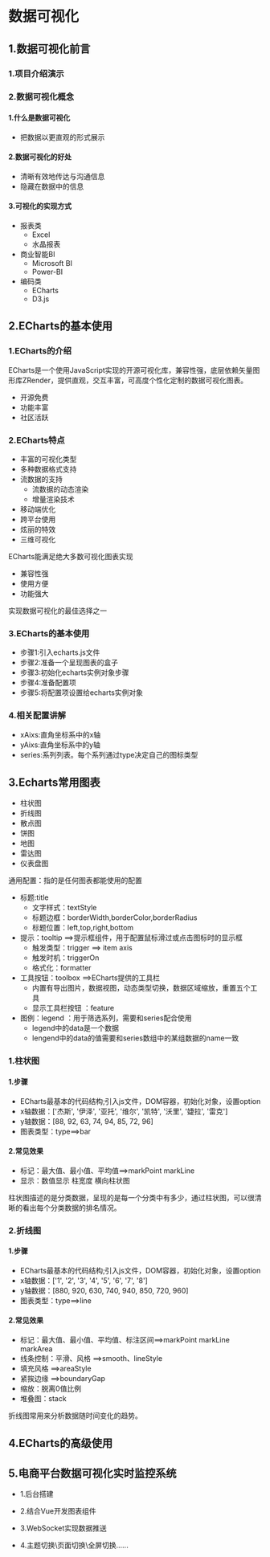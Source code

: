 # 数据可视化

## 1.数据可视化前言

### 1.项目介绍演示

### 2.数据可视化概念

#### 1.什么是数据可视化

- 把数据以更直观的形式展示

#### 2.数据可视化的好处

- 清晰有效地传达与沟通信息
- 隐藏在数据中的信息

#### 3.可视化的实现方式

- 报表类
  - Excel
  - 水晶报表
- 商业智能BI
  - Microsoft BI
  - Power-BI
- 编码类
  - ECharts
  - D3.js

## 2.ECharts的基本使用

### 1.ECharts的介绍

ECharts是一个使用JavaScript实现的开源可视化库，兼容性强，底层依赖矢量图形库ZRender，提供直观，交互丰富，可高度个性化定制的数据可视化图表。

- 开源免费
- 功能丰富
- 社区活跃

### 2.ECharts特点

- 丰富的可视化类型
- 多种数据格式支持
- 流数据的支持
  - 流数据的动态渲染
  - 增量渲染技术
- 移动端优化
- 跨平台使用
- 炫丽的特效
- 三维可视化

ECharts能满足绝大多数可视化图表实现

- 兼容性强
- 使用方便
- 功能强大

实现数据可视化的最佳选择之一

### 3.ECharts的基本使用

- 步骤1:引入echarts.js文件
- 步骤2:准备一个呈现图表的盒子
- 步骤3:初始化echarts实例对象步骤
- 步骤4∶准备配置项
- 步骤5:将配置项设置给echarts实例对象

### 4.相关配置讲解

- xAixs:直角坐标系中的x轴
- yAixs:直角坐标系中的y轴
- series:系列列表。每个系列通过type决定自己的图标类型

## 3.Echarts常用图表

- 柱状图
- 折线图
- 散点图
- 饼图
- 地图
- 雷达图
- 仪表盘图

通用配置：指的是任何图表都能使用的配置

- 标题:title
  - 文字样式：textStyle
  - 标题边框：borderWidth,borderColor,borderRadius
  - 标题位置：left,top,right,bottom
- 提示：tooltip ==>提示框组件，用于配置鼠标滑过或点击图标时的显示框
  - 触发类型：trigger ==> item axis
  - 触发时机：triggerOn
  - 格式化：formatter
- 工具按钮：toolbox ==>ECharts提供的工具栏
  - 内置有导出图片，数据视图，动态类型切换，数据区域缩放，重置五个工具
  - 显示工具栏按钮 ：feature
- 图例：legend ：用于筛选系列，需要和series配合使用
  - legend中的data是一个数据
  - lengend中的data的值需要和series数组中的某组数据的name一致

### 1.柱状图

#### 1.步骤

- ECharts最基本的代码结构;引入js文件，DOM容器，初始化对象，设置option
- x轴数据：['杰斯', '伊泽', '亚托', '维尔', '凯特', '沃里', '婕拉', '雷克']
- y轴数据：[88, 92, 63, 74, 94, 85, 72, 96]
- 图表类型：type==>bar

#### 2.常见效果

- 标记：最大值、最小值、平均值==>markPoint markLine
- 显示：数值显示 柱宽度 横向柱状图

柱状图描述的是分类数据，呈现的是每一个分类中有多少，通过柱状图，可以很清晰的看出每个分类数据的排名情况。

### 2.折线图

#### 1.步骤

- ECharts最基本的代码结构;引入js文件，DOM容器，初始化对象，设置option
- x轴数据：['1', '2', '3', '4', '5', '6', '7', '8']
- y轴数据：[880, 920, 630, 740, 940, 850, 720, 960]
- 图表类型：type==>line

#### 2.常见效果

- 标记：最大值、最小值、平均值、标注区间==>markPoint markLine markArea
- 线条控制：平滑、风格 ==>smooth、lineStyle
- 填充风格 ==>areaStyle
- 紧挨边缘 ==>boundaryGap
- 缩放：脱离0值比例
- 堆叠图：stack

折线图常用来分析数据随时间变化的趋势。

## 4.ECharts的高级使用

## 5.电商平台数据可视化实时监控系统

  - 1.后台搭建

  - 2.结合Vue开发图表组件

  - 3.WebSocket实现数据推送

  - 4.主题切换\页面切换\全屏切换......